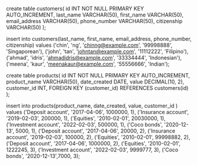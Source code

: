 create table customers(
id INT NOT NULL PRIMARY KEY AUTO_INCREMENT,
last_name VARCHAR(50),
first_name VARCHAR(50),
email_address VARCHAR(50),
phone_number VARCHAR(50),
citizenship VARCHAR(50)
);

insert into customers(last_name, first_name, email_address, phone_number, citizenship)
values
('chin', 'ng', 'chinng@example.com', '99998888', 'Singaporean'),
('john', 'tan', 'johntan@example.com', '11112222', 'Filipino'),
('ahmad', 'idris', 'ahmadidris@example.com', '33334444', 'Indonesian'),
('meena', 'kaur', 'meenakaur@example.com', '55556666', 'Indian');



create table products(
id INT NOT NULL PRIMARY KEY AUTO_INCREMENT,
product_name VARCHAR(50),
date_created DATE,
value DECIMAL(10, 2),
customer_id INT,
FOREIGN KEY (customer_id) REFERENCES customers(id)
);

insert into products(product_name, date_created, value, customer_id )
values
('Deposit account', '2017-04-06', 1000000, 1),
('Insurance account', '2019-02-03', 200000, 1),
('Equities', '2010-02-01', 20030000, 1),
('Investment account', '2022-02-03', 500000, 1),
('Coco bonds', '2020-12-13', 5000, 1),
('Deposit account', '2017-04-06', 20000, 2),
('Insurance account', '2019-02-03', 100000, 2),
('Equities', '2010-02-01', 99998882, 2),
('Deposit account', '2017-04-06', 1000000, 2),
('Equities', '2010-02-01', 1222245, 3),
('Investment account', '2022-02-03', 9999777, 3),
('Coco bonds', '2020-12-13',7000, 3);


